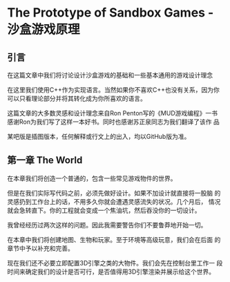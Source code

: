 The Prototype of Sandbox Games - 沙盒游戏原理
=============================================
引言
----
在这篇文章中我们将讨论设计沙盒游戏的基础和一些基本通用的游戏设计理念

在这里我们使用C++作为实现语言。当然如果你不喜欢C++也没有关系，因为你
可以只看理论部分并将其转化成为你所喜欢的语言。

这篇文章的大多数灵感和设计理念来自Ron Penton写的《MUD游戏编程》一书
感谢Ron为我们写了这样一本好书。同时也感谢苏正泉同志为我们翻译了该作
品

某吧版是插图版本，任何解释或行文上的出入，均以GitHub版为准。

第一章 The World
----------------
在本章我们将创造一个普通的，包含一些常见游戏物件的世界。

但是在我们实际写代码之前，必须先做好设计。如果不加设计就直接将一股脑
的灵感扔到工作台上的话，不用多久你就会遭遇灵感流失的状况。几个月后，
情况就会急转直下。你的工程就会变成一个焦油坑，然后吞没你的一切设计。

我曾经经历过两次这样的问题。因此我需要警告你们不要鲁莽地开始一切。

在本章中我们将创建地图、生物和玩家。至于环境等高级玩意，我们会在后面
的章节中予以补充和完善。

现在我们还不必要立即配置3D引擎之类的大物件。我们会先在控制台里工作一
段时间来确定我们的设计是否可行，是否值得用3D引擎渲染并展示给这个世界。

